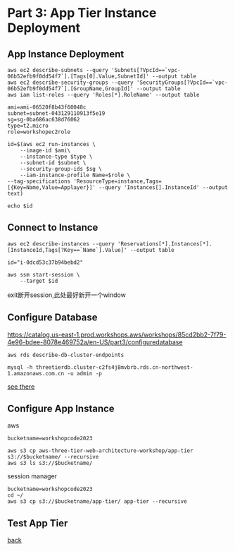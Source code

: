 # Part 3: App Tier Instance Deployment
## App Instance Deployment

```
aws ec2 describe-subnets --query 'Subnets[?VpcId==`vpc-06b52efb9f0dd54f7`].[Tags[0].Value,SubnetId]' --output table
aws ec2 describe-security-groups --query 'SecurityGroups[?VpcId==`vpc-06b52efb9f0dd54f7`].[GroupName,GroupId]' --output table
aws iam list-roles --query 'Roles[*].RoleName' --output table

```

```
ami=ami-06520f8b43f60048c
subnet=subnet-043129110913f5e19
sg=sg-0ba686ac638d76062
type=t2.micro
role=workshopec2role
```
```
id=$(aws ec2 run-instances \
    --image-id $ami\
    --instance-type $type \
    --subnet-id $subnet \
    --security-group-ids $sg \
    --iam-instance-profile Name=$role \
--tag-specifications 'ResourceType=instance,Tags=[{Key=Name,Value=Applayer}]' --query 'Instances[].InstanceId' --output text)

echo $id

```
## Connect to Instance
```
aws ec2 describe-instances --query 'Reservations[*].Instances[*].[InstanceId,Tags[?Key==`Name`].Value]' --output table
```
```
id="i-0dcd53c37b94bebd2"

aws ssm start-session \
    --target $id
```
exit断开session,此处最好新开一个window
## Configure Database
https://catalog.us-east-1.prod.workshops.aws/workshops/85cd2bb2-7f79-4e96-bdee-8078e469752a/en-US/part3/configuredatabase
```
aws rds describe-db-cluster-endpoints

```
```
mysql -h threetierdb.cluster-c2fs4j8mvbrb.rds.cn-northwest-1.amazonaws.com.cn -u admin -p
```
[see there](https://github.com/jessicawyc/myawscli/blob/main/workshop/3tierapplication/part2.md#database-deployment)
## Configure App Instance
aws
```
bucketname=workshopcode2023
```

```
aws s3 cp aws-three-tier-web-architecture-workshop/app-tier s3://$bucketname/ --recursive
aws s3 ls s3://$bucketname/
```
session manager
```
bucketname=workshopcode2023
cd ~/
aws s3 cp s3://$bucketname/app-tier/ app-tier --recursive
```
## Test App Tier




[back](readme.md)

